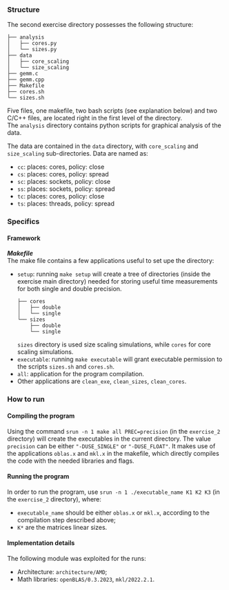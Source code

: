 ### Structure

The second exercise directory possesses the following structure:
```angular2html
├── analysis
│   ├── cores.py
│   └── sizes.py
├── data
│   ├── core_scaling
│   └── size_scaling
├── gemm.c
├── gemm.cpp
├── Makefile
├── cores.sh
└── sizes.sh
``` 
Five files, one makefile, two bash scripts (see explanation below) and two C/C++ files, are located right in the first level of the directory.\
The `analysis` directory contains python scripts for graphical analysis of the data.

The data are contained in the `data` directory, with `core_scaling` and `size_scaling` sub-directories. Data are named as:
- `cc`: places: cores, policy: close
- `cs`: places: cores, policy: spread
- `sc`: places: sockets, policy: close
- `ss`: places: sockets, policy: spread
- `tc`: places: cores, policy: close
- `ts`: places: threads, policy: spread

### Specifics

#### Framework

**_Makefile_** \
The make file contains a few applications useful to set upe the directory:
- `setup`: running `make setup` will create a tree of directories (inside the exercise main directory) needed for storing useful time measurements for both single and double precision.
    ```angular2html
    ├── cores
    │   ├── double
    │   └── single
    └── sizes
        ├── double
        └── single
    ```
  `sizes` directory is used size scaling simulations, while `cores` for core scaling simulations.
- `executable`: running `make executable` will grant executable permission to the scripts `sizes.sh` and `cores.sh`.
- `all`: application for the program compilation.
- Other applications are `clean_exe`, `clean_sizes`, `clean_cores`.

### How to run

#### Compiling the program
Using the command `srun -n 1 make all PREC=precision` (in the `exercise_2` directory) will create the executables in the current directory. The value `precision` can be either `"-DUSE_SINGLE"` or `"-DUSE_FLOAT"`. It makes use of the applications `oblas.x` and `mkl.x` in the makefile, which directly compiles the code with the needed libraries and flags.

#### Running the program
In order to run the program, use `srun -n 1 ./executable_name K1 K2 K3` (in the `exercise_2` directory), where:

- `executable_name` should be either `oblas.x` or `mkl.x`, according to the compilation step described above;
- `K*` are the matrices linear sizes.

#### Implementation details
The following module was exploited for the runs:
- Architecture: `architecture/AMD`;
- Math libraries: `openBLAS/0.3.2023`, `mkl/2022.2.1`.
